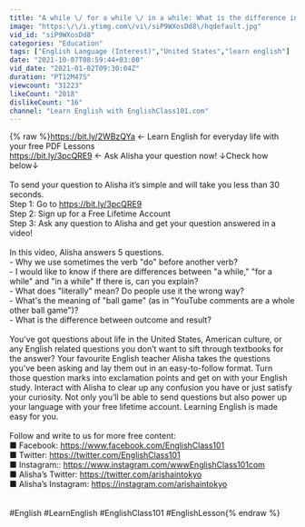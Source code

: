 ```yaml
---
title: "A while \/ for a while \/ in a while: What is the difference in English?"
image: "https:\/\/i.ytimg.com\/vi\/siP9WXosDd8\/hqdefault.jpg"
vid_id: "siP9WXosDd8"
categories: "Education"
tags: ["English Language (Interest)","United States","learn english"]
date: "2021-10-07T08:59:44+03:00"
vid_date: "2021-01-02T09:30:04Z"
duration: "PT12M47S"
viewcount: "31223"
likeCount: "2018"
dislikeCount: "16"
channel: "Learn English with EnglishClass101.com"
---
```

{% raw %}<a rel="nofollow" target="blank" href="https://bit.ly/2WBzQYa">https://bit.ly/2WBzQYa</a>   ← Learn English for everyday life with your free PDF Lessons<br /> <a rel="nofollow" target="blank" href="https://bit.ly/3pcQRE9">https://bit.ly/3pcQRE9</a> ← Ask Alisha your question now! ↓Check how below↓<br /><br />To send your question to Alisha it’s simple and will take you less than 30 seconds.<br />Step 1: Go to <a rel="nofollow" target="blank" href="https://bit.ly/3pcQRE9">https://bit.ly/3pcQRE9</a><br />Step 2: Sign up for a Free Lifetime Account<br />Step 3: Ask any question to Alisha and get your question answered in a video!<br /><br />In this video, Alisha answers 5 questions.<br />- Why we use sometimes the verb &quot;do&quot; before another verb?<br />- I would like to know if there are differences between &quot;a while,&quot; &quot;for a while&quot; and &quot;in a while&quot; If there is, can you explain?<br />- What does &quot;literally&quot; mean? Do people use it the wrong way?<br />- What's the meaning of &quot;ball game&quot; (as in &quot;YouTube comments are a whole other ball game&quot;)?<br />- What is the difference between outcome and result?<br /><br />You've got questions about life in the United States, American culture, or any English related questions you don’t want to sift through textbooks for the answer? Your favourite English teacher Alisha takes the questions you've been asking and lay them out in an easy-to-follow format. Turn those question marks into exclamation points and get on with your English study. Interact with Alisha to clear up any confusion you have or just satisfy your curiosity. Not only you’ll be able to send questions but also power up your language with your free lifetime account. Learning English is made easy for you.<br /><br />Follow and write to us for more free content:<br />■ Facebook: <a rel="nofollow" target="blank" href="https://www.facebook.com/EnglishClass101">https://www.facebook.com/EnglishClass101</a><br />■ Twitter: <a rel="nofollow" target="blank" href="https://twitter.com/EnglishClass101">https://twitter.com/EnglishClass101</a><br />■ Instagram:: <a rel="nofollow" target="blank" href="https://www.instagram.com/wwwEnglishClass101com">https://www.instagram.com/wwwEnglishClass101com</a><br />■ Alisha’s Twitter: <a rel="nofollow" target="blank" href="https://twitter.com/arishaintokyo">https://twitter.com/arishaintokyo</a><br />■ Alisha’s Instagram: <a rel="nofollow" target="blank" href="https://instagram.com/arishaintokyo">https://instagram.com/arishaintokyo</a><br /><br /><br />#English #LearnEnglish #EnglishClass101 #EnglishLesson{% endraw %}
